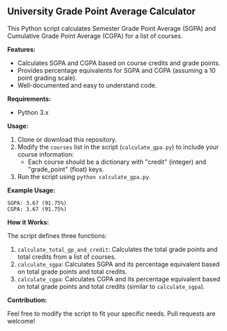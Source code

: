 ##  **University Grade Point Average Calculator**

This Python script calculates Semester Grade Point Average (SGPA) and Cumulative Grade Point Average (CGPA) for a list of courses.

**Features:**

* Calculates SGPA and CGPA based on course credits and grade points.
* Provides percentage equivalents for SGPA and CGPA (assuming a 10 point grading scale).
* Well-documented and easy to understand code.

**Requirements:**

* Python 3.x

**Usage:**

1. Clone or download this repository.
2. Modify the `courses` list in the script (`calculate_gpa.py`) to include your course information:
    - Each course should be a dictionary with "credit" (integer) and "grade_point" (float) keys.
3. Run the script using `python calculate_gpa.py`.

**Example Usage:**

```
SGPA: 3.67 (91.75%)
CGPA: 3.67 (91.75%)
```

**How it Works:**

The script defines three functions:

1. `calculate_total_gp_and_credit`: Calculates the total grade points and total credits from a list of courses.
2. `calculate_sgpa`: Calculates SGPA and its percentage equivalent based on total grade points and total credits.
3. `calculate_cgpa`: Calculates CGPA and its percentage equivalent based on total grade points and total credits (similar to `calculate_sgpa`).

**Contribution:**

Feel free to modify the script to fit your specific needs. Pull requests are welcome!
